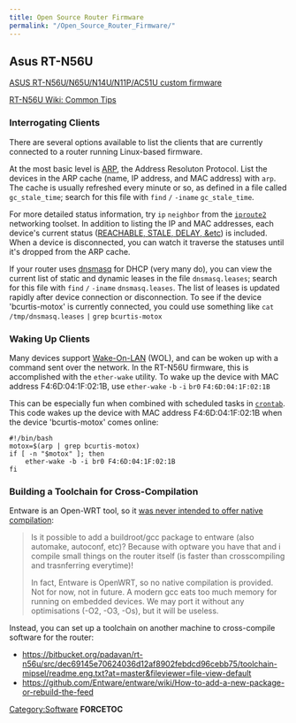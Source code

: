 ```yaml
---
title: Open Source Router Firmware
permalink: "/Open_Source_Router_Firmware/"
---
```


Asus RT-N56U
------------

[ASUS RT-N56U/N65U/N14U/N11P/AC51U custom firmware](https://code.google.com/p/rt-n56u/)

[RT-N56U Wiki: Common Tips](https://code.google.com/p/rt-n56u/wiki/CommonTips)

### Interrogating Clients

There are several options available to list the clients that are currently connected to a router running Linux-based firmware.

At the most basic level is [ARP](http://en.wikipedia.org/wiki/Address_Resolution_Protocol), the Address Resoluton Protocol. List the devices in the ARP cache (name, IP address, and MAC address) with `arp`. The cache is usually refreshed every minute or so, as defined in a file called `gc_stale_time`; search for this file with `find` `/` `-iname` `gc_stale_time`.

For more detailed status information, try `ip` `neighbor` from the [`iproute2`](http://www.linuxfoundation.org/collaborate/workgroups/networking/iproute2) networking toolset. In addition to listing the IP and MAC addresses, each device's current status ([REACHABLE, STALE, DELAY, &etc](http://linux-ip.net/html/ether-arp.html)) is included. When a device is disconnected, you can watch it traverse the statuses until it's dropped from the ARP cache.

If your router uses [dnsmasq](http://en.wikipedia.org/wiki/Dnsmasq) for DHCP (very many do), you can view the current list of static and dynamic leases in the file `dnsmasq.leases`; search for this file with `find` `/` `-iname` `dnsmasq.leases`. The list of leases is updated rapidly after device connection or disconnection. To see if the device 'bcurtis-motox' is currently connected, you could use something like `cat` `/tmp/dnsmasq.leases` `|` `grep` `bcurtis-motox`

### Waking Up Clients

Many devices support [Wake-On-LAN](http://en.wikipedia.org/wiki/Wake-on-LAN) (WOL), and can be woken up with a command sent over the network. In the RT-N56U firmware, this is accomplished with the `ether-wake` utility. To wake up the device with MAC address F4:6D:04:1F:02:1B, use `ether-wake` `-b` `-i` `br0` `F4:6D:04:1F:02:1B`

This can be especially fun when combined with scheduled tasks in [`crontab`](https://code.google.com/p/rt-n56u/wiki/CommonTips#Using_the_built-in_scheduler_(crond)). This code wakes up the device with MAC address F4:6D:04:1F:02:1B when the device 'bcurtis-motox' comes online:

    #!/bin/bash
    motox=$(arp | grep bcurtis-motox)
    if [ -n "$motox" ]; then
        ether-wake -b -i br0 F4:6D:04:1F:02:1B
    fi

### Building a Toolchain for Cross-Compilation

Entware is an Open-WRT tool, so it [was never intended to offer native compilation](http://www.snbforums.com/threads/using-entware-optware-on-stock-firmware.8715/):

> Is it possible to add a buildroot/gcc package to entware (also automake, autoconf, etc)? Because with optware you have that and i compile small things on the router itself (is faster than crosscompiling and trasnferring everytime)!
>
> In fact, Entware is OpenWRT, so no native compilation is provided. Not for now, not in future. A modern gcc eats too much memory for running on embedded devices. We may port it without any optimisations (-O2, -O3, -Os), but it will be useless.

Instead, you can set up a toolchain on another machine to cross-compile software for the router:

-   <https://bitbucket.org/padavan/rt-n56u/src/dec69145e70624036d12af8902febdcd96cebb75/toolchain-mipsel/readme.eng.txt?at=master&fileviewer=file-view-default>
-   <https://github.com/Entware/entware/wiki/How-to-add-a-new-package-or-rebuild-the-feed>

[Category:Software](/Category:Software "wikilink") __FORCETOC__